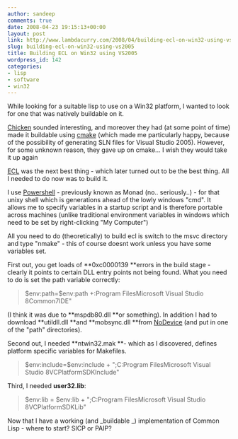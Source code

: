 ```yaml
---
author: sandeep
comments: true
date: 2008-04-23 19:15:13+00:00
layout: post
link: http://www.lambdacurry.com/2008/04/building-ecl-on-win32-using-vs2005/
slug: building-ecl-on-win32-using-vs2005
title: Building ECL on Win32 using VS2005
wordpress_id: 142
categories:
- lisp
- software
- win32
---
```


While looking for a suitable lisp to use on a Win32 platform, I wanted to look for one that was natively buildable on it.

[Chicken](http://www.call-with-current-continuation.org/) sounded interesting, and moreover they had (at some point of time) made it buildable using [cmake](http://www.cmake.org/) (which made me particularly happy, because of the possibility of generating SLN files for Visual Studio 2005). However, for some unknown reason, they gave up on cmake... I wish they would take it up again

[ECL](http://ecls.sourceforge.net/) was the next best thing - which later turned out to be the best thing. All I needed to do now was to build it.

I use [Powershell](http://www.microsoft.com/windowsserver2003/technologies/management/powershell/default.mspx) - previously known as Monad (no.. seriously..) - for that unixy shell which is generations ahead of the lowly windows "cmd". It allows me to specify variables in a startup script and is therefore portable across machines (unlike traditional environment variables in windows which need to be set by right-clicking "My Computer")

All you need to do (theoretically) to build ecl is switch to the msvc directory and type "nmake" - this of course doesnt work unless you have some variables set.

First out, you get loads of **0xc0000139 **errors in the build stage - clearly it points to certain DLL entry points not being found. What you need to do is set the path variable correctly:


<blockquote>$env:path=$env:path +:Program FilesMicrosoft Visual Studio 8Common7IDE"</blockquote>


(I think it was due to **mspdb80.dll **or something). In addition I had to download **utildll.dll **and **mobsync.dll **from [NoDevice](http://www.nodevice.com/dll/download.html) (and put in one of the "path" directories).

Second out, I needed **ntwin32.mak **- which as I discovered, defines platform specific variables for Makefiles.


<blockquote>$env:include=$env:include + ";C:Program FilesMicrosoft Visual Studio 8VCPlatformSDKInclude"</blockquote>


Third, I needed **user32.lib**:


<blockquote>$env:lib = $env:lib + ";C:Program FilesMicrosoft Visual Studio 8VCPlatformSDKLib"</blockquote>


Now that I have a working (and _buildable _) implementation of Common Lisp - where to start? SICP or PAIP?
